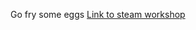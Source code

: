 Go fry some eggs
[Link to steam workshop](https://steamcommunity.com/sharedfiles/filedetails/?id=3536640245)
